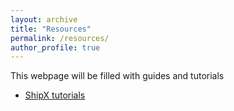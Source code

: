 ```yaml
---
layout: archive
title: "Resources"
permalink: /resources/
author_profile: true
---
```


This webpage will be filled with guides and tutorials

- [ShipX tutorials]('https://momchil-terziev.github.io/resources/Working-with-shipx-title/')
